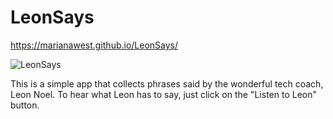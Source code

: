 # LeonSays

https://marianawest.github.io/LeonSays/  

![LeonSays](https://user-images.githubusercontent.com/97693233/168328446-a4ca8a42-0ba3-4033-884d-f4766b88cc27.gif)

This is a simple app that collects phrases said by the wonderful tech coach, Leon Noel. To hear what Leon has to say, just click on the "Listen to Leon" button. 

